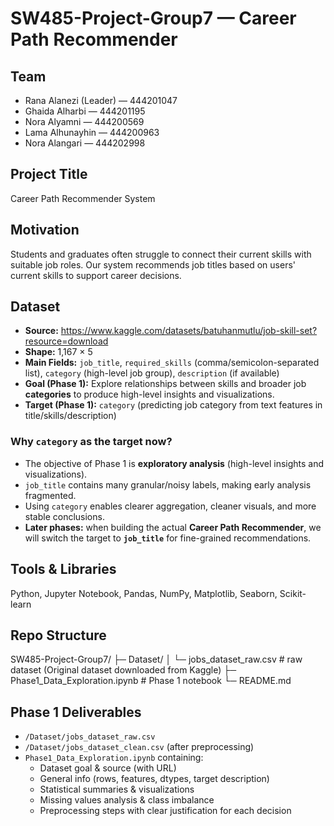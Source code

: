 # SW485-Project-Group7 — Career Path Recommender

## Team
- Rana Alanezi (Leader) — 444201047
- Ghaida Alharbi — 444201195
- Nora Alyamni — 444200569
- Lama Alhunayhin — 444200963
- Nora Alangari — 444202998

## Project Title
Career Path Recommender System

## Motivation
Students and graduates often struggle to connect their current skills with suitable job roles.
Our system recommends job titles based on users' current skills to support career decisions.

## Dataset
- **Source:** https://www.kaggle.com/datasets/batuhanmutlu/job-skill-set?resource=download
- **Shape:** 1,167 × 5
- **Main Fields:** `job_title`, `required_skills` (comma/semicolon-separated list), `category` (high-level job group), `description` (if available)
- **Goal (Phase 1):** Explore relationships between skills and broader job **categories** to produce high-level insights and visualizations.
- **Target (Phase 1):** `category` (predicting job category from text features in title/skills/description)

### Why `category` as the target now?
- The objective of Phase 1 is **exploratory analysis** (high-level insights and visualizations).
- `job_title` contains many granular/noisy labels, making early analysis fragmented.
- Using `category` enables clearer aggregation, cleaner visuals, and more stable conclusions.
- **Later phases:** when building the actual **Career Path Recommender**, we will switch the target to **`job_title`** for fine-grained recommendations.

## Tools & Libraries
Python, Jupyter Notebook, Pandas, NumPy, Matplotlib, Seaborn, Scikit-learn

## Repo Structure

SW485-Project-Group7/
├─ Dataset/
│  └─ jobs_dataset_raw.csv           # raw dataset (Original dataset downloaded from Kaggle)
├─ Phase1_Data_Exploration.ipynb     # Phase 1 notebook
└─ README.md

## Phase 1 Deliverables
- `/Dataset/jobs_dataset_raw.csv`
- `/Dataset/jobs_dataset_clean.csv` (after preprocessing)
- `Phase1_Data_Exploration.ipynb` containing:
  - Dataset goal & source (with URL)
  - General info (rows, features, dtypes, target description)
  - Statistical summaries & visualizations
  - Missing values analysis & class imbalance
  - Preprocessing steps with clear justification for each decision

